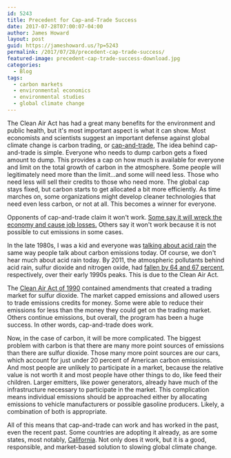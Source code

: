 ```yaml
---
id: 5243
title: Precedent for Cap-and-Trade Success
date: 2017-07-28T07:00:07-04:00
author: James Howard
layout: post
guid: https://jameshoward.us/?p=5243
permalink: /2017/07/28/precedent-cap-trade-success/
featured-image: precedent-cap-trade-success-download.jpg
categories:
  - Blog
tags:
  - carbon markets
  - environmental economics
  - environmental studies
  - global climate change
---
```

The Clean Air Act has had a great many benefits for the environment
and public health, but it's most important aspect is what it can
show.  Most economists and scientists suggest an important defense
against global climate change is carbon trading, or
[cap-and-trade](http://www.ucsusa.org/global-warming/reduce-emissions/cap-trade-carbon-tax),
The idea behind cap-and-trade is simple.  Everyone who needs to
dump carbon gets a fixed amount to dump.  This provides a cap on
how much is available for everyone and limit on the total growth
of carbon in the atmosphere.  Some people will legitimately need
more than the limit...and some will need less.  Those who need less
will sell their credits to those who need more.  The global cap
stays fixed, but carbon starts to get allocated a bit more efficiently.
As time marches on, some organizations might develop cleaner
technologies that need even less carbon, or not at all.  This becomes
a winner for everyone.

Opponents of cap-and-trade claim it won't work.  [Some say it will
wreck the economy and cause job
losses.](http://www.npr.org/2014/06/03/318414868/gop-demonizes-once-favored-cap-and-trade-policy)
Others say it won't work because it is not possible to cut emissions
in some cases.

In the late 1980s, I was a kid and everyone was [talking about acid
rain](https://www.washingtonpost.com/archive/lifestyle/wellness/1988/04/05/what-causes-acid-rain/3644e5ad-0e45-4de6-905d-dfdeee06cde8/?utm_term=.b894dc0cb9a6)
the same way people talk about carbon emissions today.  Of course,
we don't hear much about acid rain today.  By 2011, the atmospheric
pollutants behind acid rain, sulfur dioxide and nitrogen oxide, had
[fallen by 64 and 67
percent](https://www.citylab.com/life/2013/09/50-years-after-its-discovery-acid-rain-offers-lesson-climate-change/6837/),
respectively, over their early 1990s peaks.  This is due to the
Clean Air Act.

The [Clean Air Act of 1990](https://www.epa.gov/clean-air-act-overview)
contained amendments that created a trading market for sulfur
dioxide.  The market capped emissions and allowed users to trade
emissions credits for money.  Some were able to reduce their emissions
for less than the money they could get on the trading market.  Others
continue emissions, but overall, the program has been a huge success.
In other words, cap-and-trade does work.

Now, in the case of carbon, it will be more complicated.  The biggest
problem with carbon is that there are many more point sources of
emissions than there are sulfur dioxide.  Those many more point
sources are our cars, which account for just under 20 percent of
American carbon emissions.  And most people are unlikely to participate
in a market, because the relative value is not worth it and most
people have other things to do, like feed their children.  Larger
emitters, like power generators, already have much of the infrastructure
necessary to participate in the market.  This complication means
individual emissions should be approached either by allocating
emissions to vehicle manufacturers or possible gasoline producers.
Likely, a combination of both is appropriate.

All of this means that cap-and-trade can work and has worked in the
past, even the recent past.  Some countries are adopting it already,
as are some states, most notably,
[California](https://www.arb.ca.gov/cc/capandtrade/capandtrade.htm).  Not
only does it work, but it is a good, responsible, and market-based
solution to slowing global climate change.
